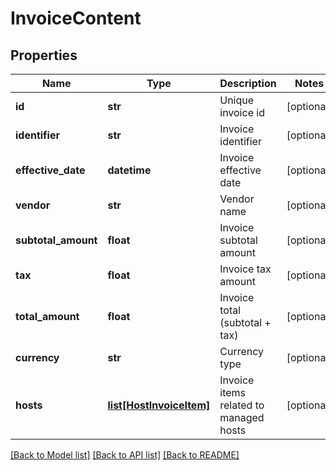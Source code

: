 # InvoiceContent

## Properties
Name | Type | Description | Notes
------------ | ------------- | ------------- | -------------
**id** | **str** | Unique invoice id | [optional] 
**identifier** | **str** | Invoice identifier | [optional] 
**effective_date** | **datetime** | Invoice effective date | [optional] 
**vendor** | **str** | Vendor name | [optional] 
**subtotal_amount** | **float** | Invoice subtotal amount | [optional] 
**tax** | **float** | Invoice tax amount | [optional] 
**total_amount** | **float** | Invoice total (subtotal + tax) | [optional] 
**currency** | **str** | Currency type | [optional] 
**hosts** | [**list[HostInvoiceItem]**](HostInvoiceItem.md) | Invoice items related to managed hosts | [optional] 

[[Back to Model list]](../README.md#documentation-for-models) [[Back to API list]](../README.md#documentation-for-api-endpoints) [[Back to README]](../README.md)


